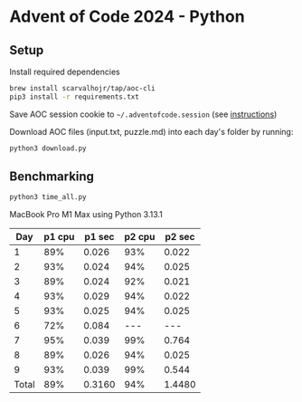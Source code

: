 # Advent of Code 2024 - Python

## Setup

Install required dependencies
``` sh
brew install scarvalhojr/tap/aoc-cli
pip3 install -r requirements.txt
```

Save AOC session cookie to `~/.adventofcode.session` (see [instructions](https://github.com/scarvalhojr/aoc-cli?tab=readme-ov-file#session-cookie-))

Download AOC files (input.txt, puzzle.md) into each day's folder by running:
``` sh
python3 download.py
```

## Benchmarking
``` sh
python3 time_all.py
```

MacBook Pro M1 Max using Python 3.13.1

| Day | p1 cpu | p1 sec | p2 cpu | p2 sec |
| --- | --- | --- | --- | --- |
| 1 | 89% | 0.026 | 93% | 0.022 |
| 2 | 93% | 0.024 | 94% | 0.025 |
| 3 | 89% | 0.024 | 92% | 0.021 |
| 4 | 93% | 0.029 | 94% | 0.022 |
| 5 | 93% | 0.025 | 94% | 0.025 |
| 6 | 72% | 0.084 | --- | --- |
| 7 | 95% | 0.039 | 99% | 0.764 |
| 8 | 89% | 0.026 | 94% | 0.025 |
| 9 | 93% | 0.039 | 99% | 0.544 |
| Total | 89% | 0.3160 | 94% | 1.4480 |
